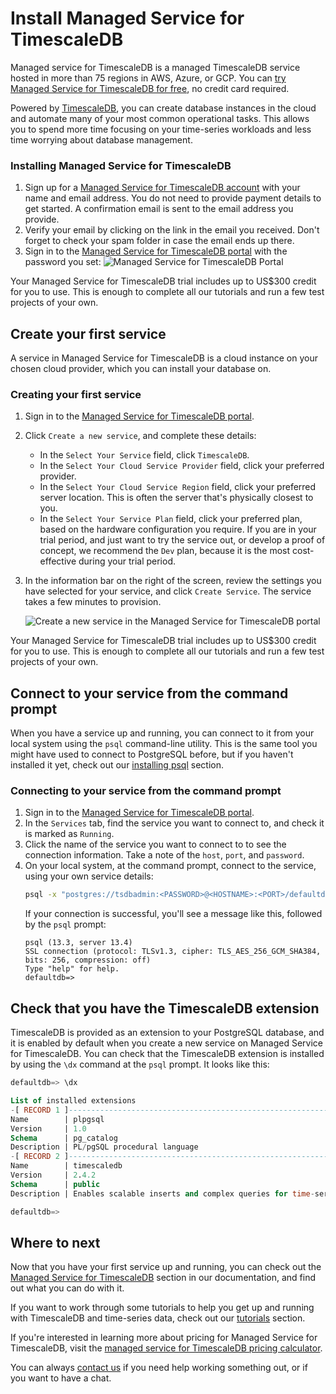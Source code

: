 # Install Managed Service for TimescaleDB
Managed service for TimescaleDB is a managed TimescaleDB service hosted  in more
than 75 regions in AWS, Azure, or GCP. You can
[try Managed Service for TimescaleDB for free][sign-up], no credit card required.

Powered by [TimescaleDB][timescale-features], you can create database instances
in the  cloud and automate many of your most common operational tasks. This
allows you  to spend more time focusing on your time-series workloads and less
time worrying  about database management.

<procedure>

### Installing Managed Service for TimescaleDB
1.  Sign up for a [Managed Service for TimescaleDB account][sign-up] with your
    name and email address. You do not need to provide payment details to
    get started. A confirmation email is sent to the email address you provide.
1.  Verify your email by clicking on the link in the email you received. Don't
    forget to check your spam folder in case the email ends up there.
1.  Sign in to the [Managed Service for TimescaleDB portal][mst-portal] with the
    password you set:
    <img class="main-content__illustration" src="https://s3.amazonaws.com/assets.timescale.com/docs/images/mst-portal-noservices.png" alt="Managed Service for TimescaleDB Portal"/>

<highlight type="important">
Your Managed Service for TimescaleDB trial includes up to US$300 credit for you
to use. This is enough to complete all our tutorials and run a few test projects
of your own.
</highlight>

</procedure>

## Create your first service
A service in Managed Service for TimescaleDB is a cloud instance on your chosen
cloud provider, which you can install your database on.

<procedure>

### Creating your first service
1.  Sign in to the [Managed Service for TimescaleDB portal][mst-portal].
1.  Click `Create a new service`, and complete these details:
    *   In the `Select Your Service` field, click `TimescaleDB`.
    *   In the `Select Your Cloud Service Provider` field, click your
        preferred provider.
    *   In the `Select Your Cloud Service Region` field, click your preferred
        server location. This is often the server that's physically closest
        to you.
    *   In the `Select Your Service Plan` field, click your preferred plan,
        based on the hardware configuration you require. If you are in your
        trial period, and just want to try the service out, or develop a proof
        of concept, we recommend the `Dev` plan, because it is the most
        cost-effective during your trial period.
1.  In the information bar on the right of the screen, review the settings you
    have selected for your service, and click `Create Service`. The service
    takes a few minutes to provision.

    <img class="main-content__illustration" src="https://s3.amazonaws.com/assets.timescale.com/docs/images/mst-new-service.png" alt="Create a new service in the Managed Service for TimescaleDB portal"/>

<highlight type="important">
Your Managed Service for TimescaleDB trial includes up to US$300 credit for you
to use. This is enough to complete all our tutorials and run a few test projects
of your own.
</highlight>

</procedure>

## Connect to your service from the command prompt
When you have a service up and running, you can connect to it from your local
system using the `psql` command-line utility. This is the same tool you might
have used to connect to PostgreSQL before, but if you haven't installed it yet,
check out our [installing psql][install-psql] section.

<procedure>

### Connecting to your service from the command prompt
1.  Sign in to the [Managed Service for TimescaleDB portal][mst-portal].
1.  In the `Services` tab, find the service you want to connect to, and check
    it is marked as `Running`.
1.  Click the name of the service you want to connect to to see the connection
    information. Take a note of the `host`, `port`, and `password`.
1.  On your local system, at the command prompt, connect to the service, using
    your own service details:
    ```bash
    psql -x "postgres://tsdbadmin:<PASSWORD>@<HOSTNAME>:<PORT>/defaultdb?sslmode=require"
    ```
    If your connection is successful, you'll see a message like this, followed
    by the `psql` prompt:
    ```
    psql (13.3, server 13.4)
    SSL connection (protocol: TLSv1.3, cipher: TLS_AES_256_GCM_SHA384, bits: 256, compression: off)
    Type "help" for help.
    defaultdb=>
    ```

</procedure>

## Check that you have the TimescaleDB extension
TimescaleDB is provided as an extension to your PostgreSQL database, and it is
enabled by default when you create a new service on Managed Service for
TimescaleDB. You can check that the TimescaleDB extension is installed by using
the `\dx` command at the `psql` prompt. It looks like this:
```sql
defaultdb=> \dx

List of installed extensions
-[ RECORD 1 ]------------------------------------------------------------------
Name        | plpgsql
Version     | 1.0
Schema      | pg_catalog
Description | PL/pgSQL procedural language
-[ RECORD 2 ]------------------------------------------------------------------
Name        | timescaledb
Version     | 2.4.2
Schema      | public
Description | Enables scalable inserts and complex queries for time-series data

defaultdb=>
```

## Where to next
Now that you have your first service up and running, you can check out the
[Managed Service for TimescaleDB][mst-docs] section in our documentation, and
find out what you can do with it.

If you want to work through some tutorials to help you get up and running with
TimescaleDB and time-series data, check out our [tutorials][tutorials] section.

If you're interested in learning more about pricing for Managed Service for
TimescaleDB, visit the [managed service for TimescaleDB pricing
calculator][timescale-pricing].

You can always [contact us][contact] if you need help working something out, or
if you want to have a chat.


[mst-portal]: https://portal.managed.timescale.com
[sign-up]: https://www.timescale.com/timescale-signup
[timescale-features]: https://www.timescale.com/products
[timescale-pricing]: https://www.timescale.com/products#cloud-pricing
[contact]: https://www.timescale.com/contact
[install-psql]: /how-to-guides/connecting/psql/
[mst-docs]: mst/:currentVersion:/index/
[tutorials]: /timescaledb/:currentVersion:/tutorials/
